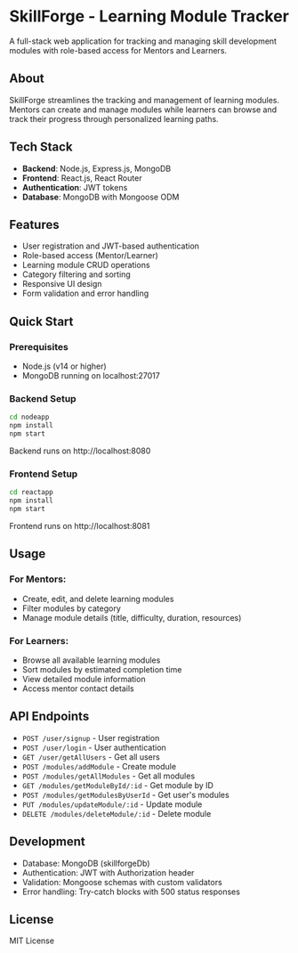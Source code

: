 # SkillForge - Learning Module Tracker

A full-stack web application for tracking and managing skill development modules with role-based access for Mentors and Learners.

## About
SkillForge streamlines the tracking and management of learning modules. Mentors can create and manage modules while learners can browse and track their progress through personalized learning paths.

## Tech Stack
- **Backend**: Node.js, Express.js, MongoDB
- **Frontend**: React.js, React Router
- **Authentication**: JWT tokens
- **Database**: MongoDB with Mongoose ODM

## Features
- User registration and JWT-based authentication
- Role-based access (Mentor/Learner)
- Learning module CRUD operations
- Category filtering and sorting
- Responsive UI design
- Form validation and error handling

## Quick Start

### Prerequisites
- Node.js (v14 or higher)
- MongoDB running on localhost:27017

### Backend Setup
```bash
cd nodeapp
npm install
npm start
```
Backend runs on http://localhost:8080

### Frontend Setup
```bash
cd reactapp
npm install
npm start
```
Frontend runs on http://localhost:8081

## Usage

### For Mentors:
- Create, edit, and delete learning modules
- Filter modules by category
- Manage module details (title, difficulty, duration, resources)

### For Learners:
- Browse all available learning modules
- Sort modules by estimated completion time
- View detailed module information
- Access mentor contact details

## API Endpoints
- `POST /user/signup` - User registration
- `POST /user/login` - User authentication
- `GET /user/getAllUsers` - Get all users
- `POST /modules/addModule` - Create module
- `POST /modules/getAllModules` - Get all modules
- `GET /modules/getModuleById/:id` - Get module by ID
- `POST /modules/getModulesByUserId` - Get user's modules
- `PUT /modules/updateModule/:id` - Update module
- `DELETE /modules/deleteModule/:id` - Delete module

## Development
- Database: MongoDB (skillforgeDb)
- Authentication: JWT with Authorization header
- Validation: Mongoose schemas with custom validators
- Error handling: Try-catch blocks with 500 status responses

## License
MIT License